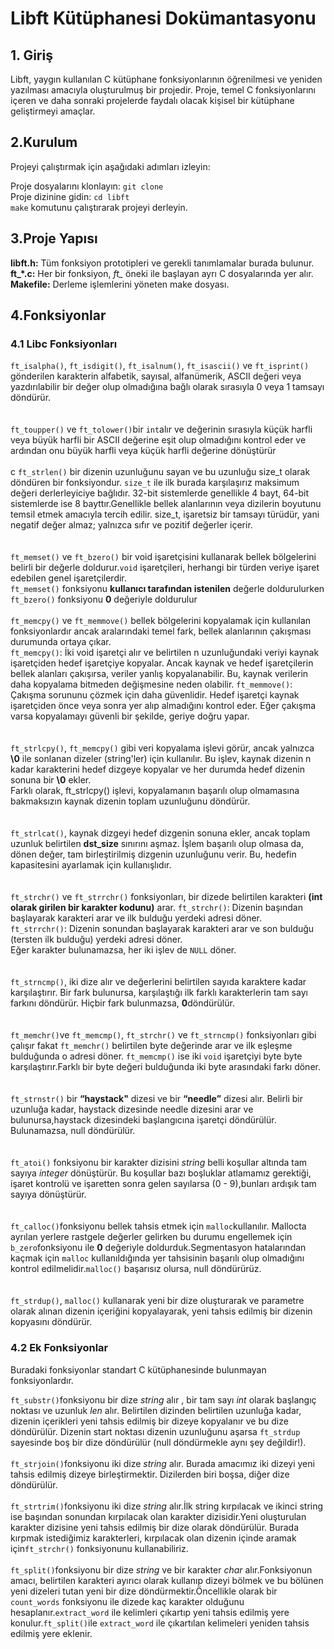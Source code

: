# Libft Kütüphanesi Dokümantasyonu

## 1. Giriş
Libft, yaygın kullanılan C kütüphane fonksiyonlarının öğrenilmesi ve yeniden yazılması amacıyla oluşturulmuş bir projedir. Proje, temel C fonksiyonlarını içeren ve daha sonraki projelerde faydalı olacak kişisel bir kütüphane geliştirmeyi amaçlar.
<br/>
## 2.Kurulum
Projeyi çalıştırmak için aşağıdaki adımları izleyin:

Proje dosyalarını klonlayın: `git clone`  <repo-url> <br/>
Proje dizinine gidin: `cd libft` <br/>
`make` komutunu çalıştırarak projeyi derleyin.<br/>
## 3.Proje Yapısı
**libft.h:** Tüm fonksiyon prototipleri ve gerekli tanımlamalar burada bulunur.<br/>
**ft_*.c:** Her bir fonksiyon, *ft_* öneki ile başlayan ayrı C dosyalarında yer alır.<br/>
**Makefile:** Derleme işlemlerini yöneten make dosyası.<br/>
## 4.Fonksiyonlar 
### 4.1 Libc Fonksiyonları
`ft_isalpha()`, `ft_isdigit()`, `ft_isalnum()`, `ft_isascii()` ve `ft_isprint()` gönderilen karakterin alfabetik, sayısal, alfanümerik, ASCII değeri veya yazdırılabilir bir değer olup olmadığına bağlı olarak sırasıyla 0 veya 1 tamsayı döndürür. <br/>
<br/><br/>
`ft_toupper()` ve `ft_tolower()`bir `int`alır ve değerinin sırasıyla küçük harfli veya büyük harfli bir ASCII değerine eşit olup olmadığını kontrol eder ve ardından onu büyük harfli veya küçük harfli değerine dönüştürür<br/>
<br/>c
`ft_strlen()` bir dizenin uzunluğunu sayan ve bu uzunluğu size_t olarak döndüren bir fonksiyondur. `size_t` ile ilk burada karşılaşırız maksimum değeri derlerleyiciye bağlıdır. 32-bit sistemlerde genellikle 4 bayt, 64-bit sistemlerde ise 8 bayttır.Genellikle bellek alanlarının veya dizilerin boyutunu temsil etmek amacıyla tercih edilir. size_t, işaretsiz bir tamsayı türüdür, yani negatif değer almaz; yalnızca sıfır ve pozitif değerler içerir. <br/>
<br/><br/>
`ft_memset()` ve `ft_bzero()` bir void işaretçisini kullanarak bellek bölgelerini belirli bir değerle doldurur.`void` işaretçileri, herhangi bir türden veriye işaret edebilen genel işaretçilerdir.<br/>
`ft_memset()` fonksiyonu **kullanıcı tarafından istenilen** değerle doldurulurken `ft_bzero()` fonksiyonu **0** değeriyle doldurulur
<br/><br/>
`ft_memcpy()` ve `ft_memmove()` bellek bölgelerini kopyalamak için kullanılan fonksiyonlardır ancak aralarındaki temel fark, bellek alanlarının çakışması durumunda ortaya çıkar.<br>
`ft_memcpy()`: İki void işaretçi alır ve belirtilen n uzunluğundaki veriyi kaynak işaretçiden hedef işaretçiye kopyalar. Ancak kaynak ve hedef işaretçilerin bellek alanları çakışırsa, veriler yanlış kopyalanabilir. Bu, kaynak verilerin daha kopyalama bitmeden değişmesine neden olabilir.
`ft_memmove()`: Çakışma sorununu çözmek için daha güvenlidir. Hedef işaretçi kaynak işaretçiden önce veya sonra yer alıp almadığını kontrol eder. Eğer çakışma varsa kopyalamayı güvenli bir şekilde, geriye doğru yapar.<br/>
<br/><br/>
`ft_strlcpy()`, `ft_memcpy()` gibi veri kopyalama işlevi görür, ancak yalnızca **\0** ile sonlanan  dizeler (string'ler) için kullanılır. Bu işlev, kaynak dizenin n kadar karakterini hedef dizgeye kopyalar ve her durumda hedef dizenin sonuna bir **\0** ekler.<br/>
Farklı olarak, ft_strlcpy() işlevi, kopyalamanın başarılı olup olmamasına bakmaksızın kaynak dizenin toplam uzunluğunu döndürür. <br/>
<br/><br/>
`ft_strlcat()`, kaynak dizgeyi hedef dizgenin sonuna ekler, ancak toplam uzunluk belirtilen **dst_size** sınırını aşmaz. İşlem başarılı olup olmasa da, dönen değer, tam birleştirilmiş dizgenin uzunluğunu verir. Bu, hedefin kapasitesini ayarlamak için kullanışlıdır.<br/>
<br/><br/>
`ft_strchr()` ve `ft_strrchr()` fonksiyonları, bir dizede belirtilen karakteri **(int olarak girilen bir karakter kodunu)** arar.
`ft_strchr()`: Dizenin başından başlayarak karakteri arar ve ilk bulduğu yerdeki adresi döner.<br/>
`ft_strrchr()`: Dizenin sonundan başlayarak karakteri arar ve son bulduğu (tersten ilk bulduğu) yerdeki adresi döner.<br/>
Eğer karakter bulunamazsa, her iki işlev de `NULL` döner.<br/><br/>
<br/>
`ft_strncmp()`, iki dize alır ve değerlerini belirtilen sayıda karaktere kadar karşılaştırır. Bir fark bulunursa, karşılaştığı ilk farklı karakterlerin tam sayı farkını döndürür. Hiçbir fark bulunmazsa, **0**döndürülür.<br/>
<br/><br/>
`ft_memchr()`ve `ft_memcmp()`, `ft_strchr()` ve `ft_strncmp()` fonksiyonları gibi çalışır fakat `ft_memchr()` belirtilen byte değerinde arar ve ilk eşleşme bulduğunda o adresi döner.
`ft_memcmp()` ise iki `void` işaretçiyi byte byte karşılaştırır.Farklı bir byte değeri bulduğunda iki byte arasındaki farkı döner.<br/>
<br/><br/>
`ft_strnstr()` bir **“haystack"** dizesi ve bir **“needle”** dizesi alır. Belirli bir uzunluğa kadar, haystack dizesinde needle dizesini arar ve bulunursa,haystack dizesindeki başlangıcına işaretçi döndürülür. Bulunamazsa, null döndürülür.<br/>
<br/><br/>
`ft_atoi()` fonksiyonu bir karakter dizisini *string* belli koşullar altında tam sayıya *integer* dönüştürür. Bu koşullar bazı boşluklar atlamamız gerektiği, işaret kontrolü ve işaretten sonra gelen sayılarsa (0 - 9),bunları ardışık tam sayıya dönüştürür.<br/>
<br/><br/>
`ft_calloc()`fonksiyonu bellek tahsis etmek için `malloc`kullanılır. Mallocta ayrılan yerlere rastgele değerler gelirken bu durumu engellemek için `b_zero`fonksiyonu ile **0** değeriyle doldurduk.Segmentasyon hatalarından kaçmak için `malloc` kullanıldığında yer tahsisinin başarılı olup olmadığını kontrol edilmelidir.`malloc()` başarısız olursa, null döndürürüz.<br/>
<br/><br/>
`ft_strdup()`, `malloc()` kullanarak yeni bir dize oluşturarak ve parametre olarak alınan dizenin içeriğini kopyalayarak, yeni tahsis edilmiş bir dizenin kopyasını döndürür.<br/>
### 4.2 Ek Fonksiyonlar

Buradaki fonksiyonlar standart C kütüphanesinde bulunmayan fonksiyonlardır.

`ft_substr()`fonksiyonu bir dize *string* alır , bir tam sayı *int* olarak başlangıç noktası ve uzunluk *len* alır. Belirtilen dizinden belirtilen uzunluğa kadar, dizenin içerikleri yeni tahsis edilmiş bir dizeye kopyalanır ve bu dize döndürülür. Dizenin start noktası dizenin uzunluğunu aşarsa `ft_strdup` sayesinde boş bir dize döndürülür (null döndürmekle aynı şey değildir!).<br/>
<br/>
`ft_strjoin()`fonksiyonu iki dize *string* alır. Burada amacımız iki dizeyi yeni tahsis edilmiş dizeye birleştirmektir. Dizilerden biri boşsa, diğer dize döndürülür.<br/>
<br/>
`ft_strtrim()`fonksiyonu iki dize *string* alır.İlk string kırpılacak ve ikinci string ise başından sonundan kırpılacak olan karakter dizisidir.Yeni oluşturulan karakter dizisine yeni tahsis edilmiş bir dize olarak döndürülür. Burada kırpmak istediğimiz karakterleri, kırpılacak olan dizenin içinde aramak için`ft_strchr()` fonksiyonunu kullanabiliriz.<br/>
<br/>
`ft_split()`fonksiyonu bir dize *string* ve bir karakter *char* alır.Fonksiyonun amacı, belirtilen karakteri ayırıcı olarak kullanıp dizeyi bölmek ve bu bölünen yeni dizeleri tutan yeni bir dize döndürmektir.Öncellikle olarak bir `count_words` fonksiyonu ile dizede kaç karakter olduğunu hesaplanır.`extract_word` ile kelimleri çıkartıp yeni tahsis edilmiş yere konulur.`ft_split()`ile `extract_word` ile çıkartılan kelimeleri yeniden tahsis edilmiş yere eklenir.
